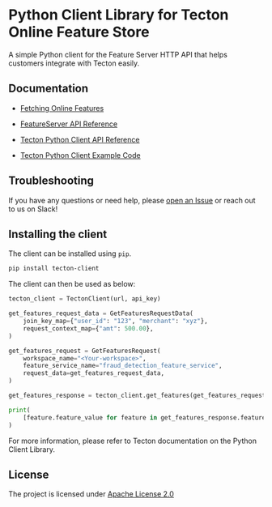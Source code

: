 # Python Client Library for Tecton Online Feature Store

A simple Python client for the Feature Server HTTP API that helps customers integrate with Tecton easily.


## Documentation


* [Fetching Online Features](https://docs.tecton.ai/latest/examples/fetch-real-time-features.html)

* [FeatureServer API Reference](https://docs.tecton.ai/rest-swagger/docs.html)

* [Tecton Python Client API Reference](https://tecton-ai.github.io/tecton-http-client-python/html/index.html)

* [Tecton Python Client Example Code](https://github.com/tecton-ai/tecton-http-client-python-demo/)


## Troubleshooting


If you have any questions or need help, please [open an Issue](https://github.com/tecton-ai/tecton-http-client-python)
or reach out to us on Slack!

## Installing the client

The client can be installed using `pip`.

```bash
pip install tecton-client
```

The client can then be used as below:


```python
tecton_client = TectonClient(url, api_key)

get_features_request_data = GetFeaturesRequestData(
    join_key_map={"user_id": "123", "merchant": "xyz"},
    request_context_map={"amt": 500.00},
)

get_features_request = GetFeaturesRequest(
    workspace_name="<Your-workspace>",
    feature_service_name="fraud_detection_feature_service",
    request_data=get_features_request_data,
)

get_features_response = tecton_client.get_features(get_features_request)

print(
    [feature.feature_value for feature in get_features_response.feature_values.values()]
)
```

For more information, please refer to Tecton documentation on the Python Client Library.

## License

The project is licensed
under [Apache License 2.0](https://github.com/tecton-ai/tecton-http-client-python/blob/main/LICENSE.md)
